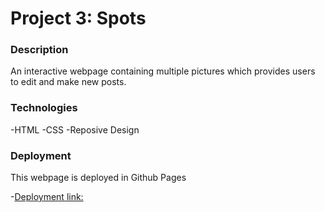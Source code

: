 # Project 3: Spots

### Description

An interactive webpage containing multiple pictures which provides users to edit and make new posts.

### Technologies

-HTML
-CSS
-Reposive Design

### Deployment

This webpage is deployed in Github Pages

-[Deployment link:](https://jptm012490-commits.github.io/se_project_spots/)
